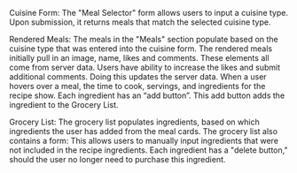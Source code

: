 Cuisine Form: The "Meal Selector" form allows users to input a cuisine type. Upon submission, it returns meals that match the selected cuisine type.

Rendered Meals: The meals in the "Meals" section populate based on the cuisine type that was entered into the cuisine form. The rendered meals initially pull in an image, name, likes and comments. These elements all come from server data. Users have ability to increase the likes and submit additional comments. Doing this updates the server data. When a user hovers over a meal, the time to cook, servings, and ingredients for the recipe show. Each ingredient has an “add button”. This add button adds the ingredient to the Grocery List.

Grocery List: The grocery list populates ingredients, based on which ingredients the user has added from the meal cards. The grocery list also contains a form: This allows users to manually input ingredients that were not included in the recipe ingredients. Each ingredient has a "delete button," should the user no longer need to purchase this ingredient.